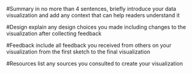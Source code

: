 #Summary
in no more than 4 sentences, briefly introduce your data visualization and add any context that can help readers understand it

#Design
explain any design choices you made including changes to the visualization after collecting feedback

#Feedback 
include all feedback you received from others on your visualization from the first sketch to the final visualization

#Resources 
list any sources you consulted to create your visualization
